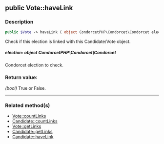 ## public Vote::haveLink

### Description    

```php
public $Vote -> haveLink ( object CondorcetPHP\Condorcet\Condorcet election ) : bool
```

Check if this election is linked with this Candidate/Vote object.
    

##### **election:** *object CondorcetPHP\Condorcet\Condorcet*   
Condorcet election to check.    


### Return value:   

*(bool)* True or False.


---------------------------------------

### Related method(s)      

* [Vote::countLinks](../Vote%20Class/public%20Vote--countLinks.md)    
* [Candidate::countLinks](../Candidate%20Class/public%20Candidate--countLinks.md)    
* [Vote::getLinks](../Vote%20Class/public%20Vote--getLinks.md)    
* [Candidate::getLinks](../Candidate%20Class/public%20Candidate--getLinks.md)    
* [Candidate::haveLink](../Candidate%20Class/public%20Candidate--haveLink.md)    
